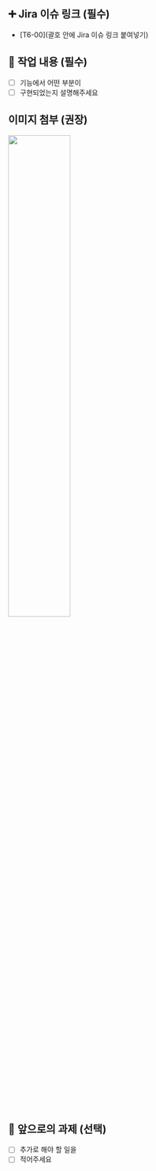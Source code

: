 ## ➕ Jira 이슈 링크 (필수)

- [T6-00](괄호 안에 Jira 이슈 링크 붙여넣기)
  <br/>

## 🔎 작업 내용 (필수)

- [ ] 기능에서 어떤 부분이
- [ ] 구현되었는지 설명해주세요
      <br/>

## 이미지 첨부 (권장)

<img src="파일주소" width="50%" height="50%"/>
<br/>
<br/>

## 🔧 앞으로의 과제 (선택)

- [ ] 추가로 해야 할 일을
- [ ] 적어주세요
      <br/>
